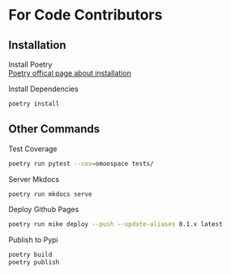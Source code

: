 # For Code Contributors

## Installation

Install Poetry  
[Poetry offical page about installation](https://python-poetry.org/docs/#installation)

Install Dependencies

```bash
poetry install
```

## Other Commands

Test Coverage

```bash
poetry run pytest --cov=omoospace tests/
```

Server Mkdocs
```bash
poetry run mkdocs serve
```

Deploy Github Pages

```bash
poetry run mike deploy --push --update-aliases 0.1.x latest
```

Publish to Pypi

```bash
poetry build
poetry publish
```